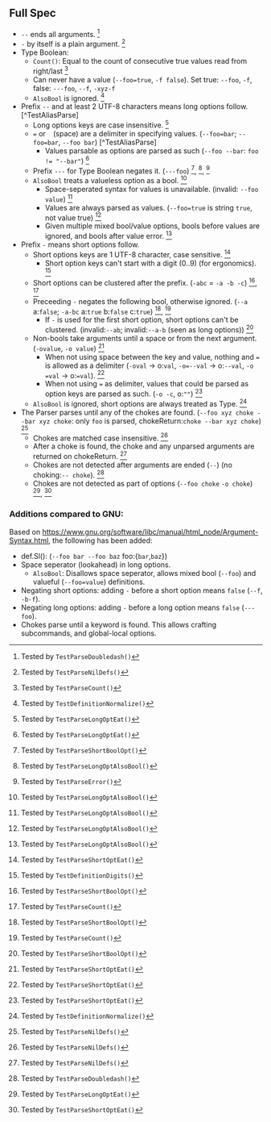 ## Full Spec
- `--` ends all arguments. [^TestParseDoubledash]
- `-` by itself is a plain argument. [^TestParseNilDefs]
- Type Boolean:
    - `Count()`: Equal to the count of consecutive true values read from right/last [^TestParseCount]
    - Can never have a value (`--foo=true`, `-f false`). Set true: `--foo`, `-f`, false: `---foo`, `--f`, `-xyz-f`
    - `AlsoBool` is ignored. [^TestDefinitionNormalize]
- Prefix `--` and at least 2 UTF-8 characters means long options follow. [^TestAliasParse]
    - Long options keys are case insensitive. [^TestParseLongOptEat]
    - `=` or ` ` (space) are a delimiter in specifying values. (`--foo=bar`; `--foo=bar`, `--foo bar`) [^TestAliasParse]
      - Values parsable as options are parsed as such (`--foo --bar`: `foo != "--bar"`) [^TestParseLongOptEat]
    - Prefix `---` for Type Boolean negates it. (`---foo`) [^TestParseShortBoolOpt], [^TestParseLongOptAlsoBool], [^TestParseError]
    - `AlsoBool` treats a valueless option as a bool. [^TestParseLongOptAlsoBool]
        - Space-seperated syntax for values is unavailable. (invalid: `--foo value`) [^TestParseLongOptAlsoBool]
        - Values are always parsed as values. (`--foo=true` is string `true`, not value true) [^TestParseLongOptAlsoBool]
        - Given multiple mixed bool/value options, bools before values are ignored, and bools after value error. [^TestParseLongOptAlsoBool]
- Prefix `-` means short options follow.
    - Short options keys are 1 UTF-8 character, case sensitive. [^TestParseShortOptEat]
      - Short option keys can't start with a digit (0..9) (for ergonomics). [^TestDefinitionDigits]
    - Short options can be clustered after the prefix. (`-abc` = `-a -b -c`) [^TestParseShortBoolOpt], [^TestParseCount]
    - Preceeding `-` negates the following bool, otherwise ignored. (`--a` a:`false`; `-a-bc` a:`true` b:`false` c:`true`) [^TestParseShortBoolOpt], [^TestParseCount]
        - If `-` is used for the first short option, short options can't be clustered. (invalid:`--ab`; invalid:`--a-b` (seen as long options)) [^TestParseShortBoolOpt]
    - Non-bools take arguments until a space or from the next argument. (`-ovalue`, `-o value`) [^TestParseShortOptEat]
      - When not using space between the key and value, nothing and `=` is allowed as a delimiter (`-oval` → o:`val`, `-o=--val` → o:`--val`, `-o =val` → o:`=val`). [^TestParseShortOptEat]
      - When not using `=` as delimiter, values that could be parsed as option keys are parsed as such. (`-o -c`, o:`""`) [^TestParseShortOptEat]
    - `AlsoBool` is ignored, short options are always treated as Type. [^TestDefinitionNormalize]
- The Parser parses until any of the chokes are found. (`--foo xyz choke --bar xyz choke`: only `foo` is parsed, chokeReturn:`choke --bar xyz choke`) [^TestParseNilDefs]
    - Chokes are matched case insensitive. [^TestParseNilDefs]
    - After a choke is found, the choke and any unparsed arguments are returned on chokeReturn. [^TestParseNilDefs]
    - Chokes are not detected after arguments are ended (`--`) (no choking:`-- choke`). [^TestParseDoubledash]
    - Chokes are not detected as part of options (`--foo choke` `-o choke`) [^TestParseLongOptEat], [^TestParseShortOptEat]

[^TestParseNilDefs]: Tested by `TestParseNilDefs()`
[^TestParseLongOptEat]: Tested by `TestParseLongOptEat()`
[^TestParseShortOptEat]: Tested by `TestParseShortOptEat()`
[^TestParseDoubledash]: Tested by `TestParseDoubledash()`
[^TestParseLongOptAlsoBool]: Tested by `TestParseLongOptAlsoBool()`
[^TestParseShortBoolOpt]: Tested by `TestParseShortBoolOpt()`
[^TestDefinitionNormalize]: Tested by `TestDefinitionNormalize()`
[^TestParseCount]: Tested by `TestParseCount()`
[^TestParseError]: Tested by `TestParseError()`
[^TestDefinitionDigits]: Tested by `TestDefinitionDigits()`

### Additions compared to GNU:
Based on https://www.gnu.org/software/libc/manual/html_node/Argument-Syntax.html, the following has been added:

- def.Sl(): (`--foo bar --foo baz` foo:{`bar`,`baz`})
- Space seperator (lookahead) in long options.
    - `AlsoBool`: Disallows space seperator, allows mixed bool (`--foo`) and valueful (`--foo=value`) definitions.
- Negating short options: adding `-` before a short option means `false` (`--f`, `-b-f`).
- Negating long options: adding `-` before a long option means `false` (`---foo`).
- Chokes parse until a keyword is found. This allows crafting subcommands, and global-local options.
